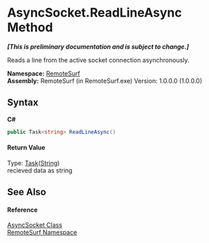 # AsyncSocket.ReadLineAsync Method 
 _**\[This is preliminary documentation and is subject to change.\]**_

Reads a line from the active socket connection asynchronously.

**Namespace:**&nbsp;<a href="Documentation.md">RemoteSurf</a><br />**Assembly:**&nbsp;RemoteSurf (in RemoteSurf.exe) Version: 1.0.0.0 (1.0.0.0)

## Syntax

**C#**<br />
``` C#
public Task<string> ReadLineAsync()
```


#### Return Value
Type: <a href="http://msdn2.microsoft.com/en-us/library/dd321424" target="_self">Task</a>(<a href="http://msdn2.microsoft.com/en-us/library/s1wwdcbf" target="_self">String</a>)<br />recieved data as string

## See Also


#### Reference
<a href="Documentation.md">AsyncSocket Class</a><br /><a href="Documentation.md">RemoteSurf Namespace</a><br />